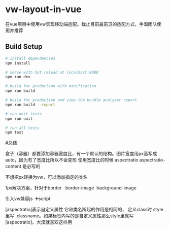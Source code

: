 # vw-layout-in-vue

在vue项目中使用vw实现移动端适配。截止目前最前卫的适配方式，手淘团队使用并推荐

## Build Setup

``` bash
# install dependencies
npm install

# serve with hot reload at localhost:8080
npm run dev

# build for production with minification
npm run build

# build for production and view the bundle analyzer report
npm run build --report

# run unit tests
npm run unit

# run all tests
npm test
```
#总结

盒子（容器）都要添加容器宽度比，有一个默认的结构。图片宽度用px高写成auto，因为有了宽度比所以不会变形
使用宽度比的时候    aspectratio   aspectratio-content 是必写的

<div aspectratio>
    <div aspectratio-content>
    </div>
</div>

不想把px转换为vw，可以添加指定的类名

1px解决方案，针对于border   border-image  background-image

引入vw兼容js  ➕script

[aspectratio]表示自定义属性 它和类名所起的作用是相同的，
定义class时 style里写 .classname。如果标签内写的是自定义属性那么style里就写 [aspectratio]。大漠就喜欢这样用
